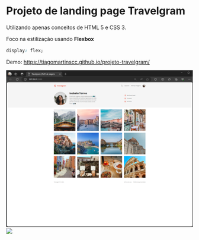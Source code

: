 # Projeto de landing page Travelgram

Utilizando apenas conceitos de HTML 5 e CSS 3.

Foco na estilização usando **Flexbox**
```css
display: flex;
```

Demo: <https://tiagomartinscc.github.io/projeto-travelgram/>

<img src="assets/project/project.png">

<img src="https://app.rocketseat.com.br/_next/image?url=https%3A%2F%2Fxesque.rocketseat.dev%2Fplatform%2F1712670610276.svg&w=1920&q=100">
